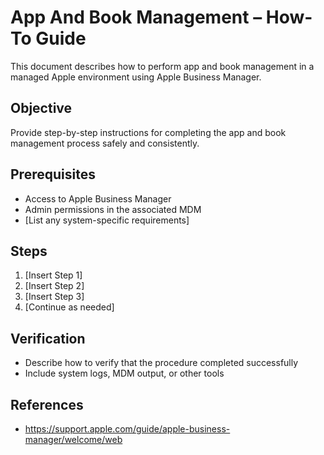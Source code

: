 # App And Book Management – How-To Guide

This document describes how to perform app and book management in a managed Apple environment using Apple Business Manager.

## Objective

Provide step-by-step instructions for completing the app and book management process safely and consistently.

## Prerequisites

- Access to Apple Business Manager
- Admin permissions in the associated MDM
- [List any system-specific requirements]

## Steps

1. [Insert Step 1]
2. [Insert Step 2]
3. [Insert Step 3]
4. [Continue as needed]

## Verification

- Describe how to verify that the procedure completed successfully
- Include system logs, MDM output, or other tools

## References

- <https://support.apple.com/guide/apple-business-manager/welcome/web>
